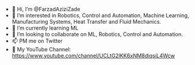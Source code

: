 - 👋 Hi, I’m @FarzadAziziZade
- 👀 I’m interested in Robotics, Control and Automation, Machine Learning, Manufacturing Systems, Heat Transfer and Fluid Mechanics.
- 🌱 I’m currently learning ML
- 💞️ I’m looking to collaborate on ML, Robotics, Control and Automation.
- 📫 PM me on Twitter
- 🎥 My YouTube Channel: https://www.youtube.com/channel/UCLtG2lKK6xNM8diqsiL4Wcw
